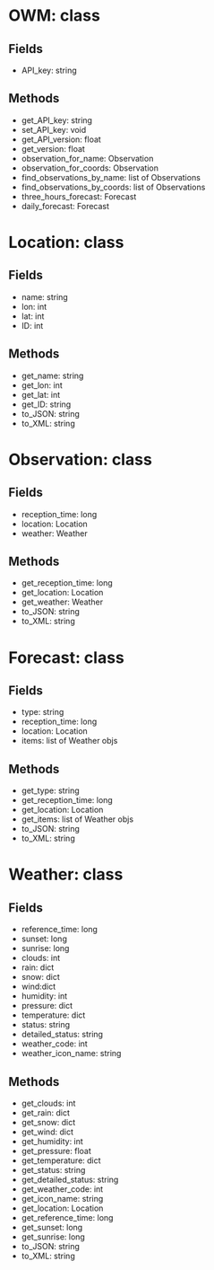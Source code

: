 OWM: class
==========
Fields
------
+ API_key: string

Methods
-------
+ get_API_key: string
+ set_API_key: void
+ get_API_version: float
+ get_version: float
+ observation_for_name: Observation
+ observation_for_coords: Observation
+ find_observations_by_name: list of Observations
+ find_observations_by_coords: list of Observations
+ three_hours_forecast: Forecast
+ daily_forecast: Forecast


Location: class
===============
Fields
------
+ name: string
+ lon: int
+ lat: int
+ ID: int

Methods
-------
+ get_name: string
+ get_lon: int
+ get_lat: int
+ get_ID: string
+ to_JSON: string
+ to_XML: string


Observation: class
==================
Fields
------
+ reception_time: long
+ location: Location
+ weather: Weather

Methods
-------
+ get_reception_time: long
+ get_location: Location
+ get_weather: Weather
+ to_JSON: string
+ to_XML: string

Forecast: class
===============

Fields
------
+ type: string
+ reception_time: long
+ location: Location
+ items: list of Weather objs

Methods
-------
+ get_type: string
+ get_reception_time: long
+ get_location: Location
+ get_items: list of Weather objs
+ to_JSON: string
+ to_XML: string


Weather: class
==============

Fields
------
+ reference_time: long
+ sunset: long
+ sunrise: long
+ clouds: int
+ rain: dict
+ snow: dict
+ wind:dict
+ humidity: int
+ pressure: dict
+ temperature: dict
+ status: string
+ detailed_status: string
+ weather_code: int
+ weather_icon_name: string

Methods
-------
+ get_clouds: int
+ get_rain: dict
+ get_snow: dict
+ get_wind: dict
+ get_humidity: int
+ get_pressure: float
+ get_temperature: dict
+ get_status: string
+ get_detailed_status: string
+ get_weather_code: int
+ get_icon_name: string
+ get_location: Location
+ get_reference_time: long
+ get_sunset: long
+ get_sunrise: long
+ to_JSON: string
+ to_XML: string